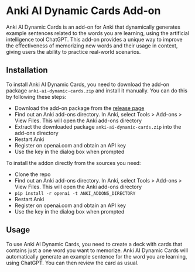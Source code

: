 # Anki AI Dynamic Cards Add-on
Anki AI Dynamic Cards is an add-on for Anki that dynamically generates example sentences related to the words you are learning, using the artificial intelligence tool ChatGPT. This add-on provides a unique way to improve the effectiveness of memorizing new words and their usage in context, giving users the ability to practice real-world scenarios.

## Installation
To install Anki AI Dynamic Cards, you need to download the add-on package `anki-ai-dynamic-cards.zip` and install it manually. You can do this by following these steps:
- Download the add-on package from the [release page](https://github.com/AleksandrFurmenkovOfficial/anki-ai-dynamic-cards/releases/tag/v1)
- Find out an Anki add-ons directory. In Anki, select Tools > Add-ons > View Files. This will open the Anki add-ons directory
- Extract the downloaded package `anki-ai-dynamic-cards.zip` into the add-ons directory
- Restart Anki
- Register on openai.com and obtain an API key
- Use the key in the dialog box when prompted

To install the addon directly from the sources you need:
- Clone the repo
- Find out an Anki add-ons directory. In Anki, select Tools > Add-ons > View Files. This will open the Anki add-ons directory
- `pip install -r openai -t ANKI_ADDONS_DIRECTORY`
- Restart Anki
- Register on openai.com and obtain an API key
- Use the key in the dialog box when prompted

## Usage
To use Anki AI Dynamic Cards, you need to create a deck with cards that contains just a one word you want to memorize. Anki AI Dynamic Cards will automatically generate an example sentence for the word you are learning, using ChatGPT. You can then review the card as usual.
